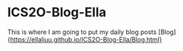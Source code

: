 # ICS2O-Blog-Ella
This is where I am going to put my daily blog posts
[Blog]{https://ellaliuu.github.io/ICS2O-Blog-Ella/Blog.html}
